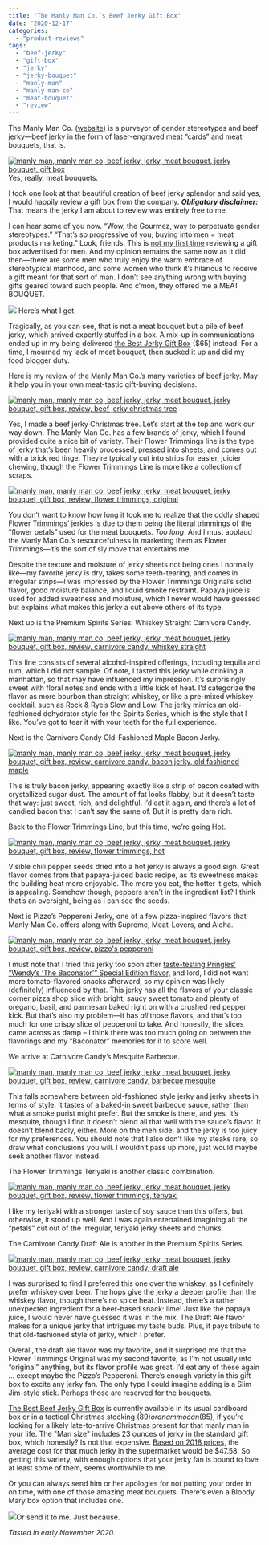 ```yaml
---
title: "The Manly Man Co.’s Beef Jerky Gift Box"
date: "2020-12-17"
categories:
  - "product-reviews"
tags:
  - "beef-jerky"
  - "gift-box"
  - "jerky"
  - "jerky-bouquet"
  - "manly-man"
  - "manly-man-co"
  - "meat-bouquet"
  - "review"
---
```


The Manly Man Co. ([website](https://manlymanco.com/)) is a purveyor of gender stereotypes and beef jerky—beef jerky in the form of laser-engraved meat “cards” and meat bouquets, that is.




<div class="caption">

[![manly man, manly man co, beef jerky, jerky, meat bouquet, jerky bouquet, gift box](https://thegourmez-wpmedia.s3.amazonaws.com/2020/12/beef-jerky-flower-bouquet-beer-mug-14435228254291_2000x-2-476x500.jpg)](https://thegourmez-wpmedia.s3.amazonaws.com/2020/12/beef-jerky-flower-bouquet-beer-mug-14435228254291_2000x-2.jpg) Yes, really, meat bouquets.</div>


I took one look at that beautiful creation of beef jerky splendor and said yes, I would happily review a gift box from the company. **_Obligatory disclaimer:_** That means the jerky I am about to review was entirely free to me.

I can hear some of you now. “Wow, the Gourmez, way to perpetuate gender stereotypes.” “That’s so progressive of you, buying into men = meat products marketing.” Look, friends. This is [not my first time](https://thegourmez.com/2019/12/09/brobasket-gift-basket-whiskey/) reviewing a gift box advertised for men. And my opinion remains the same now as it did then—there are some men who truly enjoy the warm embrace of stereotypical manhood, and some women who think it’s hilarious to receive a gift meant for that sort of man. I don’t see anything wrong with buying gifts geared toward such people. And c’mon, they offered me a MEAT BOUQUET.




<div class="caption">

[![](https://thegourmez-wpmedia.s3.amazonaws.com/2020/12/PXL_20201104_194736425-468x500.jpg)](https://thegourmez-wpmedia.s3.amazonaws.com/2020/12/PXL_20201104_194736425.jpg) Here’s what I got.</div>


Tragically, as you can see, that is not a meat bouquet but a pile of beef jerky, which arrived expertly stuffed in a box. A mix-up in communications ended up in my being delivered [the Best Jerky Gift Box](https://manlymanco.com/products/best-jerky-gift-basket) ($65) instead. For a time, I mourned my lack of meat bouquet, then sucked it up and did my food blogger duty.

Here is my review of the Manly Man Co.’s many varieties of beef jerky. May it help you in your own meat-tastic gift-buying decisions.

[![manly man, manly man co, beef jerky, jerky, meat bouquet, jerky bouquet, gift box, review, beef jerky christmas tree](https://thegourmez-wpmedia.s3.amazonaws.com/2020/12/Best-Jerky-Tree-500x431.jpg)](https://thegourmez-wpmedia.s3.amazonaws.com/2020/12/Best-Jerky-Tree.jpg)

Yes, I made a beef jerky Christmas tree. Let’s start at the top and work our way down. The Manly Man Co. has a few brands of jerky, which I found provided quite a nice bit of variety. Their Flower Trimmings line is the type of jerky that’s been heavily processed, pressed into sheets, and comes out with a brick red tinge. They’re typically cut into strips for easier, juicier chewing, though the Flower Trimmings Line is more like a collection of scraps.

[![manly man, manly man co, beef jerky, jerky, meat bouquet, jerky bouquet, gift box, review, flower trimmings, original](https://thegourmez-wpmedia.s3.amazonaws.com/2020/12/ManlyMan-2-381x500.jpg)](https://thegourmez-wpmedia.s3.amazonaws.com/2020/12/ManlyMan-2.jpg)

You don’t want to know how long it took me to realize that the oddly shaped Flower Trimmings’ jerkies is due to them being the literal trimmings of the “flower petals” used for the meat bouquets. _Too long_. And I must applaud the Manly Man Co.’s resourcefulness in marketing them as Flower Trimmings—it’s the sort of sly move that entertains me.

Despite the texture and moisture of jerky sheets not being ones I normally like—my favorite jerky is dry, takes some teeth-tearing, and comes in irregular strips—I was impressed by the Flower Trimmings Original’s solid flavor, good moisture balance, and liquid smoke restraint. Papaya juice is used for added sweetness and moisture, which I never would have guessed but explains what makes this jerky a cut above others of its type.

Next up is the Premium Spirits Series: Whiskey Straight Carnivore Candy.

[![manly man, manly man co, beef jerky, jerky, meat bouquet, jerky bouquet, gift box, review, carnivore candy, whiskey straight](https://thegourmez-wpmedia.s3.amazonaws.com/2020/12/ManlyMan-3-375x500.jpg)](https://thegourmez-wpmedia.s3.amazonaws.com/2020/12/ManlyMan-3.jpg)

This line consists of several alcohol-inspired offerings, including tequila and rum, which I did not sample. Of note, I tasted this jerky while drinking a manhattan, so that may have influenced my impression. It’s surprisingly sweet with floral notes and ends with a little kick of heat. I’d categorize the flavor as more bourbon than straight whiskey, or like a pre-mixed whiskey cocktail, such as Rock & Rye’s Slow and Low. The jerky mimics an old-fashioned dehydrator style for the Spirits Series, which is the style that I like. You’ve got to tear it with your teeth for the full experience.

Next is the Carnivore Candy Old-Fashioned Maple Bacon Jerky.

[![manly man, manly man co, beef jerky, jerky, meat bouquet, jerky bouquet, gift box, review, carnivore candy, bacon jerky, old fashioned maple](https://thegourmez-wpmedia.s3.amazonaws.com/2020/12/ManlyMan-4-325x500.jpg)](https://thegourmez-wpmedia.s3.amazonaws.com/2020/12/ManlyMan-4.jpg)

This is truly bacon jerky, appearing exactly like a strip of bacon coated with crystallized sugar dust. The amount of fat looks flabby, but it doesn’t taste that way: just sweet, rich, and delightful. I’d eat it again, and there’s a lot of candied bacon that I can’t say the same of. But it is pretty darn rich.

Back to the Flower Trimmings Line, but this time, we’re going Hot.

[![manly man, manly man co, beef jerky, jerky, meat bouquet, jerky bouquet, gift box, review, flower trimmings, hot](https://thegourmez-wpmedia.s3.amazonaws.com/2020/12/ManlyMan-5-387x500.jpg)](https://thegourmez-wpmedia.s3.amazonaws.com/2020/12/ManlyMan-5.jpg)

Visible chili pepper seeds dried into a hot jerky is always a good sign. Great flavor comes from that papaya-juiced basic recipe, as its sweetness makes the building heat more enjoyable. The more you eat, the hotter it gets, which is appealing. Somehow though, peppers aren’t in the ingredient list? I think that’s an oversight, being as I can see the seeds.

Next is Pizzo’s Pepperoni Jerky, one of a few pizza-inspired flavors that Manly Man Co. offers along with Supreme, Meat-Lovers, and Aloha.

[![manly man, manly man co, beef jerky, jerky, meat bouquet, jerky bouquet, gift box, review, pizzo's pepperoni](https://thegourmez-wpmedia.s3.amazonaws.com/2020/12/ManlyMan-6-314x500.jpg)](https://thegourmez-wpmedia.s3.amazonaws.com/2020/12/ManlyMan-6.jpg)

I must note that I tried this jerky too soon after [taste-testing Pringles’ “Wendy’s ‘The Baconator’” Special Edition flavor,](https://www.instagram.com/tv/CHO2SviHmur/) and lord, I did not want more tomato-flavored snacks afterward, so my opinion was likely (definitely) influenced by that. This jerky has all the flavors of your classic corner pizza shop slice with bright, saucy sweet tomato and plenty of oregano, basil, and parmesan baked right on with a crushed red pepper kick. But that’s also my problem—it has _all_ those flavors, and that’s too much for one crispy slice of pepperoni to take. And honestly, the slices came across as damp – I think there was too much going on between the flavorings and my “Baconator” memories for it to score well.

We arrive at Carnivore Candy’s Mesquite Barbecue.

[![manly man, manly man co, beef jerky, jerky, meat bouquet, jerky bouquet, gift box, review, carnivore candy, barbecue mesquite](https://thegourmez-wpmedia.s3.amazonaws.com/2020/12/ManlyMan-7-340x500.jpg)](https://thegourmez-wpmedia.s3.amazonaws.com/2020/12/ManlyMan-7.jpg)

This falls somewhere between old-fashioned style jerky and jerky sheets in terms of style. It tastes of a baked-in sweet barbecue sauce, rather than what a smoke purist might prefer. But the smoke is there, and yes, it’s mesquite, though I find it doesn’t blend all that well with the sauce’s flavor. It doesn’t blend badly, either. More on the meh side, and the jerky is too juicy for my preferences. You should note that I also don’t like my steaks rare, so draw what conclusions you will. I wouldn’t pass up more, just would maybe seek another flavor instead.

The Flower Trimmings Teriyaki is another classic combination.

[![manly man, manly man co, beef jerky, jerky, meat bouquet, jerky bouquet, gift box, review, flower trimmings, teriyaki](https://thegourmez-wpmedia.s3.amazonaws.com/2020/12/ManlyMan-8-428x500.jpg)](https://thegourmez-wpmedia.s3.amazonaws.com/2020/12/ManlyMan-8.jpg)

I like my teriyaki with a stronger taste of soy sauce than this offers, but otherwise, it stood up well. And I was again entertained imagining all the “petals” cut out of the irregular, teriyaki jerky sheets and chunks.

The Carnivore Candy Draft Ale is another in the Premium Spirits Series.

[![manly man, manly man co, beef jerky, jerky, meat bouquet, jerky bouquet, gift box, review, carnivore candy, draft ale](https://thegourmez-wpmedia.s3.amazonaws.com/2020/12/ManlyMan-9-375x500.jpg)](https://thegourmez-wpmedia.s3.amazonaws.com/2020/12/ManlyMan-9.jpg)

I was surprised to find I preferred this one over the whiskey, as I definitely prefer whiskey over beer. The hops give the jerky a deeper profile than the whiskey flavor, though there’s no spice heat. Instead, there’s a rather unexpected ingredient for a beer-based snack: lime! Just like the papaya juice, I would never have guessed it was in the mix. The Draft Ale flavor makes for a unique jerky that intrigues my taste buds. Plus, it pays tribute to that old-fashioned style of jerky, which I prefer.

Overall, the draft ale flavor was my favorite, and it surprised me that the Flower Trimmings Original was my second favorite, as I’m not usually into “original” anything, but its flavor profile was great. I’d eat any of these again ... except maybe the Pizzo’s Pepperoni. There’s enough variety in this gift box to excite any jerky fan. The only type I could imagine adding is a Slim Jim-style stick. Perhaps those are reserved for the bouquets.

[The Best Beef Jerky Gift Box](https://manlymanco.com/collections/gift-sets-for-men) is currently available in its usual cardboard box or in a tactical Christmas stocking ($89) or an ammo can ($85), if you’re looking for a likely late-to-arrive Christmas present for that manly man in your life. The "Man size" includes 23 ounces of jerky in the standard gift box, which honestly? Is not that expensive. [Based on 2018 prices,](https://beefjerkyhub.com/average-price-beef-jerky) the average cost for that much jerky in the supermarket would be $47.58. So getting this variety, with enough options that your jerky fan is bound to love at least some of them, seems worthwhile to me.

Or you can always send him or her apologies for not putting your order in on time, with one of those amazing meat bouquets. There's even a Bloody Mary box option that includes one.

[![](https://thegourmez-wpmedia.s3.amazonaws.com/2020/12/roses-jerky-2-498x500.jpg)](https://thegourmez-wpmedia.s3.amazonaws.com/2020/12/roses-jerky-2.jpg)Or send it to me. Just because.

_Tasted in early November 2020._
